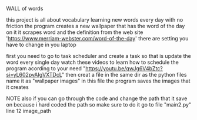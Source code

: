 WALL of words

this project is all about vocabulary 
learning new words every day with no friction 
the program creates a new wallpaper that has the word of the day on it 
it scrapes word and the definition from the web site 'https://www.merriam-webster.com/word-of-the-day' 
there are setting you have to change in you laptop

first you need to go to task scheduler and create a task so that is update the word every single day
watch these videos to learn how to schedule the program acording to your need 
"https://youtu.be/qwJg6V4bZtc?si=yL602pvAIgVXTDcL"
then creat a file in the same dir as the python files name it as "wallpaper images"
in this file the program saves the images that it creates


NOTE
also if you can go through the code and change the path that it save on because i hard coded the path so make sure to do it
go to file "main2.py" line 12 image_path 

